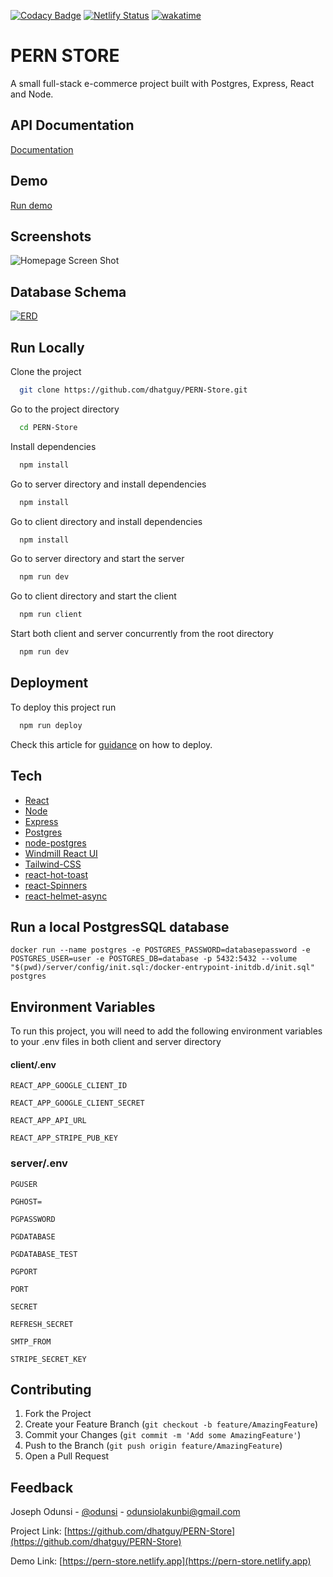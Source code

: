 [![Codacy Badge](https://api.codacy.com/project/badge/Grade/590f1314804d489eb8461fc4d294a363)](https://app.codacy.com/gh/dhatGuy/PERN-Store?utm_source=github.com&utm_medium=referral&utm_content=dhatGuy/PERN-Store&utm_campaign=Badge_Grade_Settings)
[![Netlify Status](https://api.netlify.com/api/v1/badges/af46234b-6fba-43f2-808f-e2bbe4b2adf1/deploy-status)](https://app.netlify.com/sites/pern-store/deploys)
[![wakatime](https://wakatime.com/badge/github/dhatGuy/PERN-Store.svg)](https://wakatime.com/badge/github/dhatGuy/PERN-Store)

# PERN STORE

A small full-stack e-commerce project built with Postgres, Express, React and Node.

## API Documentation

[Documentation](https://nameless-journey-88760.herokuapp.com/api/docs/)

## Demo

[Run demo](https://pern-store.netlify.app)

## Screenshots

![Homepage Screen Shot](https://user-images.githubusercontent.com/51405947/104136952-a3509100-5399-11eb-94a6-0f9b07fbf1a2.png)

## Database Schema

[![ERD](https://user-images.githubusercontent.com/51405947/133893279-8872c475-85ff-47c4-8ade-7d9ef9e5325a.png)](https://dbdiagram.io/d/5fe320fa9a6c525a03bc19db)

## Run Locally

Clone the project

```bash
  git clone https://github.com/dhatguy/PERN-Store.git
```

Go to the project directory

```bash
  cd PERN-Store
```

Install dependencies

```bash
  npm install
```

Go to server directory and install dependencies

```bash
  npm install
```

Go to client directory and install dependencies

```bash
  npm install
```

Go to server directory and start the server

```bash
  npm run dev
```

Go to client directory and start the client

```bash
  npm run client
```

Start both client and server concurrently from the root directory

```bash
  npm run dev
```

## Deployment

To deploy this project run

```bash
  npm run deploy
```

Check this article for [guidance](https://dev.to/stlnick/how-to-deploy-a-full-stack-mern-app-with-heroku-netlify-ncb)
on how to deploy.

## Tech

- [React](https://reactjs.org/)
- [Node](https://nodejs.org/en/)
- [Express](http://expressjs.com/)
- [Postgres](https://www.postgresql.org/)
- [node-postgres](https://node-postgres.com/)
- [Windmill React UI](https://windmillui.com/react-ui)
- [Tailwind-CSS](https://tailwindcss.com/)
- [react-hot-toast](https://react-hot-toast.com/docs)
- [react-Spinners](https://www.npmjs.com/package/react-spinners)
- [react-helmet-async](https://www.npmjs.com/package/react-helmet-async)

## Run a local PostgresSQL database

`docker run --name postgres -e POSTGRES_PASSWORD=databasepassword -e POSTGRES_USER=user -e POSTGRES_DB=database -p 5432:5432 --volume "$(pwd)/server/config/init.sql:/docker-entrypoint-initdb.d/init.sql" postgres `

## Environment Variables

To run this project, you will need to add the following environment variables to your .env files in both client and server directory

#### client/.env

`REACT_APP_GOOGLE_CLIENT_ID`

`REACT_APP_GOOGLE_CLIENT_SECRET`

`REACT_APP_API_URL`

`REACT_APP_STRIPE_PUB_KEY`

### server/.env

`PGUSER`

`PGHOST=`

`PGPASSWORD`

`PGDATABASE`

`PGDATABASE_TEST`

`PGPORT`

`PORT`

`SECRET`

`REFRESH_SECRET`

`SMTP_FROM`

`STRIPE_SECRET_KEY`

## Contributing

1. Fork the Project
2. Create your Feature Branch (`git checkout -b feature/AmazingFeature`)
3. Commit your Changes (`git commit -m 'Add some AmazingFeature'`)
4. Push to the Branch (`git push origin feature/AmazingFeature`)
5. Open a Pull Request

## Feedback

Joseph Odunsi - [@odunsi](https://twitter.com/_odunsi_) - odunsiolakunbi@gmail.com

Project Link: [https://github.com/dhatguy/PERN-Store](https://github.com/dhatguy/PERN-Store)

Demo Link: [https://pern-store.netlify.app](https://pern-store.netlify.app)
